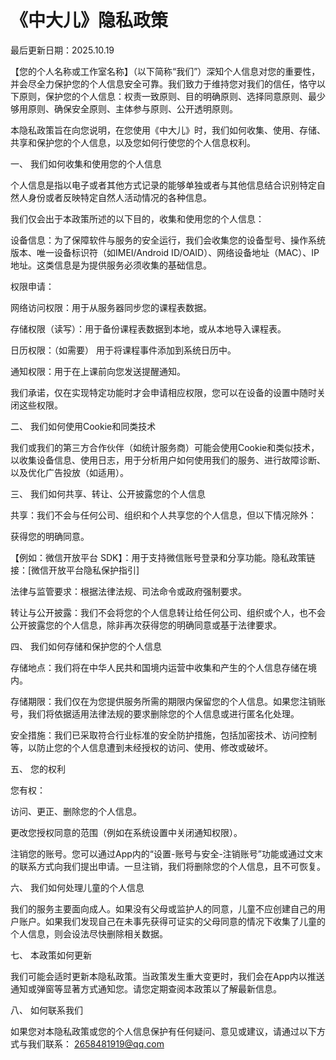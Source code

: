 # 《中大儿》隐私政策 <!-- {docsify-ignore} -->

最后更新日期：2025.10.19

【您的个人名称或工作室名称】（以下简称“我们”）深知个人信息对您的重要性，并会尽全力保护您的个人信息安全可靠。我们致力于维持您对我们的信任，恪守以下原则，保护您的个人信息：权责一致原则、目的明确原则、选择同意原则、最少够用原则、确保安全原则、主体参与原则、公开透明原则。

本隐私政策旨在向您说明，在您使用《中大儿》时，我们如何收集、使用、存储、共享和保护您的个人信息，以及您如何行使您的个人信息权利。

一、 我们如何收集和使用您的个人信息

个人信息是指以电子或者其他方式记录的能够单独或者与其他信息结合识别特定自然人身份或者反映特定自然人活动情况的各种信息。

我们仅会出于本政策所述的以下目的，收集和使用您的个人信息：

设备信息：为了保障软件与服务的安全运行，我们会收集您的设备型号、操作系统版本、唯一设备标识符（如IMEI/Android ID/OAID）、网络设备地址（MAC）、IP地址。这类信息是为提供服务必须收集的基础信息。

权限申请：

网络访问权限：用于从服务器同步您的课程表数据。

存储权限（读写）：用于备份课程表数据到本地，或从本地导入课程表。

日历权限：（如需要） 用于将课程事件添加到系统日历中。

通知权限：用于在上课前向您发送提醒通知。

我们承诺，仅在实现特定功能时才会申请相应权限，您可以在设备的设置中随时关闭这些权限。

二、 我们如何使用Cookie和同类技术

我们或我们的第三方合作伙伴（如统计服务商）可能会使用Cookie和类似技术，以收集设备信息、使用日志，用于分析用户如何使用我们的服务、进行故障诊断、以及优化广告投放（如适用）。

三、 我们如何共享、转让、公开披露您的个人信息

共享：我们不会与任何公司、组织和个人共享您的个人信息，但以下情况除外：

获得您的明确同意。

【例如：微信开放平台 SDK】：用于支持微信账号登录和分享功能。隐私政策链接：[微信开放平台隐私保护指引]

法律与监管要求：根据法律法规、司法命令或政府强制要求。

转让与公开披露：我们不会将您的个人信息转让给任何公司、组织或个人，也不会公开披露您的个人信息，除非再次获得您的明确同意或基于法律要求。

四、 我们如何存储和保护您的个人信息

存储地点：我们将在中华人民共和国境内运营中收集和产生的个人信息存储在境内。

存储期限：我们仅在为您提供服务所需的期限内保留您的个人信息。如果您注销账号，我们将依据适用法律法规的要求删除您的个人信息或进行匿名化处理。

安全措施：我们已采取符合行业标准的安全防护措施，包括加密技术、访问控制等，以防止您的个人信息遭到未经授权的访问、使用、修改或破坏。

五、 您的权利

您有权：

访问、更正、删除您的个人信息。

更改您授权同意的范围（例如在系统设置中关闭通知权限）。

注销您的账号。您可以通过App内的“设置-账号与安全-注销账号”功能或通过文末的联系方式向我们提出申请。一旦注销，我们将删除您的个人信息，且不可恢复。

六、 我们如何处理儿童的个人信息

我们的服务主要面向成人。如果没有父母或监护人的同意，儿童不应创建自己的用户账户。如果我们发现自己在未事先获得可证实的父母同意的情况下收集了儿童的个人信息，则会设法尽快删除相关数据。

七、 本政策如何更新

我们可能会适时更新本隐私政策。当政策发生重大变更时，我们会在App内以推送通知或弹窗等显著方式通知您。请您定期查阅本政策以了解最新信息。

八、 如何联系我们

如果您对本隐私政策或您的个人信息保护有任何疑问、意见或建议，请通过以下方式与我们联系：
2658481919@qq.com